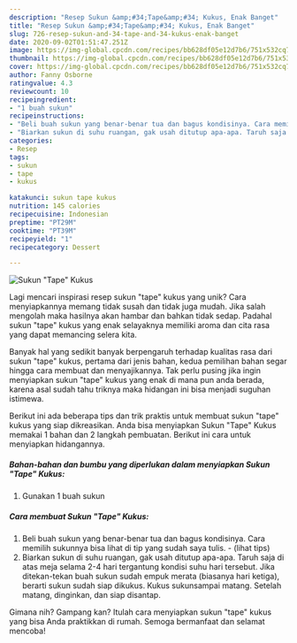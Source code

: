 ```yaml
---
description: "Resep Sukun &amp;#34;Tape&amp;#34; Kukus, Enak Banget"
title: "Resep Sukun &amp;#34;Tape&amp;#34; Kukus, Enak Banget"
slug: 726-resep-sukun-and-34-tape-and-34-kukus-enak-banget
date: 2020-09-02T01:51:47.251Z
image: https://img-global.cpcdn.com/recipes/bb628df05e12d7b6/751x532cq70/sukun-tape-kukus-foto-resep-utama.jpg
thumbnail: https://img-global.cpcdn.com/recipes/bb628df05e12d7b6/751x532cq70/sukun-tape-kukus-foto-resep-utama.jpg
cover: https://img-global.cpcdn.com/recipes/bb628df05e12d7b6/751x532cq70/sukun-tape-kukus-foto-resep-utama.jpg
author: Fanny Osborne
ratingvalue: 4.3
reviewcount: 10
recipeingredient:
- "1 buah sukun"
recipeinstructions:
- "Beli buah sukun yang benar-benar tua dan bagus kondisinya. Cara memilih sukunnya bisa lihat di tip yang sudah saya tulis.           (lihat tips)"
- "Biarkan sukun di suhu ruangan, gak usah ditutup apa-apa. Taruh saja di atas meja selama 2-4 hari tergantung kondisi suhu hari tersebut. Jika ditekan-tekan buah sukun sudah empuk merata (biasanya hari ketiga), berarti sukun sudah siap dikukus. Kukus sukunsampai matang. Setelah matang, dinginkan, dan siap disantap."
categories:
- Resep
tags:
- sukun
- tape
- kukus

katakunci: sukun tape kukus 
nutrition: 145 calories
recipecuisine: Indonesian
preptime: "PT29M"
cooktime: "PT39M"
recipeyield: "1"
recipecategory: Dessert

---
```



![Sukun &#34;Tape&#34; Kukus](https://img-global.cpcdn.com/recipes/bb628df05e12d7b6/751x532cq70/sukun-tape-kukus-foto-resep-utama.jpg)

Lagi mencari inspirasi resep sukun &#34;tape&#34; kukus yang unik? Cara menyiapkannya memang tidak susah dan tidak juga mudah. Jika salah mengolah maka hasilnya akan hambar dan bahkan tidak sedap. Padahal sukun &#34;tape&#34; kukus yang enak selayaknya memiliki aroma dan cita rasa yang dapat memancing selera kita.



Banyak hal yang sedikit banyak berpengaruh terhadap kualitas rasa dari sukun &#34;tape&#34; kukus, pertama dari jenis bahan, kedua pemilihan bahan segar hingga cara membuat dan menyajikannya. Tak perlu pusing jika ingin menyiapkan sukun &#34;tape&#34; kukus yang enak di mana pun anda berada, karena asal sudah tahu triknya maka hidangan ini bisa menjadi suguhan istimewa.


Berikut ini ada beberapa tips dan trik praktis untuk membuat sukun &#34;tape&#34; kukus yang siap dikreasikan. Anda bisa menyiapkan Sukun &#34;Tape&#34; Kukus memakai 1 bahan dan 2 langkah pembuatan. Berikut ini cara untuk menyiapkan hidangannya.

<!--inarticleads1-->

##### Bahan-bahan dan bumbu yang diperlukan dalam menyiapkan Sukun &#34;Tape&#34; Kukus:

1. Gunakan 1 buah sukun




<!--inarticleads2-->

##### Cara membuat Sukun &#34;Tape&#34; Kukus:

1. Beli buah sukun yang benar-benar tua dan bagus kondisinya. Cara memilih sukunnya bisa lihat di tip yang sudah saya tulis. -           (lihat tips)
1. Biarkan sukun di suhu ruangan, gak usah ditutup apa-apa. Taruh saja di atas meja selama 2-4 hari tergantung kondisi suhu hari tersebut. Jika ditekan-tekan buah sukun sudah empuk merata (biasanya hari ketiga), berarti sukun sudah siap dikukus. Kukus sukunsampai matang. Setelah matang, dinginkan, dan siap disantap.




Gimana nih? Gampang kan? Itulah cara menyiapkan sukun &#34;tape&#34; kukus yang bisa Anda praktikkan di rumah. Semoga bermanfaat dan selamat mencoba!
